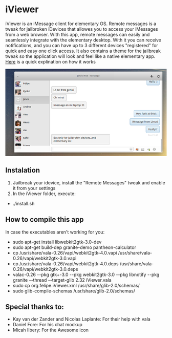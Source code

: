 # iViewer

iViewer is an iMessage client for elementary OS. Remote messages is a tweak for jailbroken iDevices that allowes you to access your iMessages from a web browser. With this app, remote messages can easily and seamlessly integrate with the elementary desktop. With it you can receive notifications, and you can have up to 3 different devices "registered" for quick and easy one click access. It also contains a theme for the jailbreak tweak so the application will look and feel like a native elementary app. [Here](https://plus.google.com/116970085465259483479/videos?pid=6108073479399775314&oid=116970085465259483479) is a quick explination on how it works 

![Screenshot](screenshot.png)

## Instalation 

1. Jailbreak your idevice, install the "Remote Messages" tweak and enable it from your settings
2. In the iViewer folder, execute:
  * ./install.sh 

## How to compile this app

In case the executables aren't working for you: 

* sudo apt-get install libwebkit2gtk-3.0-dev
* sudo apt-get build-dep granite-demo pantheon-calculator
* cp /usr/share/vala-0.26/vapi/webkit2gtk-4.0.vapi /usr/share/vala-0.26/vapi/webkit2gtk-3.0.vapi
* cp /usr/share/vala-0.26/vapi/webkit2gtk-4.0.deps /usr/share/vala-0.26/vapi/webkit2gtk-3.0.deps
* valac-0.26 --pkg gtk+-3.0 --pkg webkit2gtk-3.0 --pkg libnotify --pkg granite --thread --target-glib 2.32 iViewer.vala
* sudo cp org.felipe.iViewer.xml /usr/share/glib-2.0/schemas/
* sudo glib-compile-schemas /usr/share/glib-2.0/schemas/


## Special thanks to:

- Kay van der Zander and Nicolas Laplante: For their help with vala 
- Daniel Fore: For his chat mockup
- Micah Ilbery: For the Awesome icon

